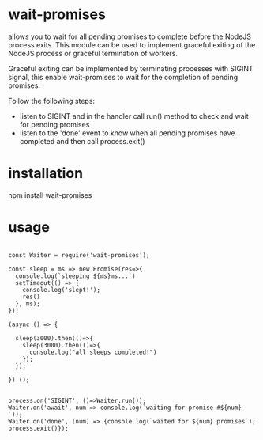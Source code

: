# wait-promises
allows you to wait for all pending promises to complete before the NodeJS process exits.
This module can be used to implement graceful exiting of the NodeJS process or graceful termination of workers.

Graceful exiting can be implemented by terminating processes with SIGINT signal, this enable wait-promises to 
wait for the completion of pending promises. 

Follow the following steps:

- listen to SIGINT and in the handler call run() method to check and wait for pending promises
- listen to the 'done' event to know when all pending promises have completed and then call process.exit()

# installation

npm install wait-promises

# usage

```

const Waiter = require('wait-promises');

const sleep = ms => new Promise(res=>{
  console.log(`sleeping ${ms}ms...`)
  setTimeout(() => {
    console.log('slept!'); 
    res()
  }, ms);
});

(async () => {

  sleep(3000).then(()=>{
    sleep(3000).then(()=>{
      console.log("all sleeps completed!")
    });
  });

}) ();


process.on('SIGINT', ()=>Waiter.run());
Waiter.on('await', num => console.log(`waiting for promise #${num} `));
Waiter.on('done', (num) => {console.log(`waited for ${num} promises`); process.exit()});
 

```
